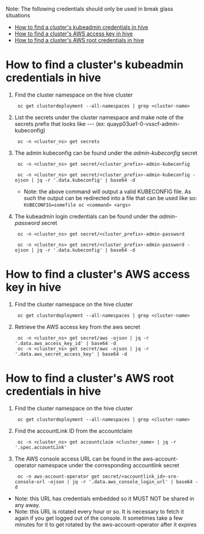 Note: The following credentials should only be used in break glass situations

- [How to find a cluster's kubeadmin credentials in hive](#how-to-find-a-clusters-kubeadmin-credentials-in-hive)
- [How to find a cluster's AWS access key in hive](#how-to-find-a-clusters-aws-access-key-in-hive)
- [How to find a cluster's AWS root credentials in hive](#how-to-find-a-clusters-aws-root-credentials-in-hive)

# How to find a cluster's kubeadmin credentials in hive

1) Find the cluster namespace on the hive cluster

        oc get clusterdeployment --all-namespaces | grep <cluster-name>

1) List the secrets under the cluster namespace and make note of the secrets prefix that looks like *<cluster-name>-<number>-<short-id>-* (ex: quayp03ue1-0-vsscf-admin-kubeconfig)

        oc -n <cluster_ns> get secrets

1) The admin kubeconfig can be found under the *admin-kubeconfig* secret

        oc -n <cluster_ns> get secret/<cluster_prefix>-admin-kubeconfig

        oc -n <cluster_ns> get secret/<cluster_prefix>-admin-kubeconfig -ojson | jq -r '.data.kubeconfig' | base64 -d

    - Note: the above command will output a valid KUBECONFIG file. As such the output can be redirected into a file that can be used like so: `KUBECONFIG=somefile oc <command> <args>`

1) The kubeadmin login credentials can be found under the *admin-password* secret

        oc -n <cluster_ns> get secret/<cluster_prefix>-admin-password

        oc -n <cluster_ns> get secret/<cluster_prefix>-admin-password -ojson | jq -r '.data.kubeconfig' | base64 -d

# How to find a cluster's AWS access key in hive

1) Find the cluster namespace on the hive cluster

        oc get clusterdeployment --all-namespaces | grep <cluster-name>

1) Retrieve the AWS access key from the aws secret

        oc -n <cluster_ns> get secret/aws -ojson | jq -r '.data.aws_access_key_id' | base64 -d
        oc -n <cluster_ns> get secret/aws -ojson | jq -r '.data.aws_secret_access_key' | base64 -d


# How to find a cluster's AWS root credentials in hive

1) Find the cluster namespace on the hive cluster

        oc get clusterdeployment --all-namespaces | grep <cluster-name>

1) Find the accountLink ID from the accountclaim

        oc -n <cluster_ns> get accountclaim <cluster_name> | jq -r '.spec.accountLink'

1) The AWS console access URL can be found in the aws-account-operator namespace under the corresponding accountlink secret

        oc -n aws-account-operator get secret/<accountlink_id>-sre-console-url -ojson | jq -r '.data.aws_console_login_url' | base64 -d

 - Note: this URL has credentials embedded so it MUST NOT be shared in any away.
 - Note: this URL is rotated every hour or so. It is necessary to fetch it again if you get logged out of the console. It sometimes take a few minutes for it to get rotated by the aws-account-operator after it expires

